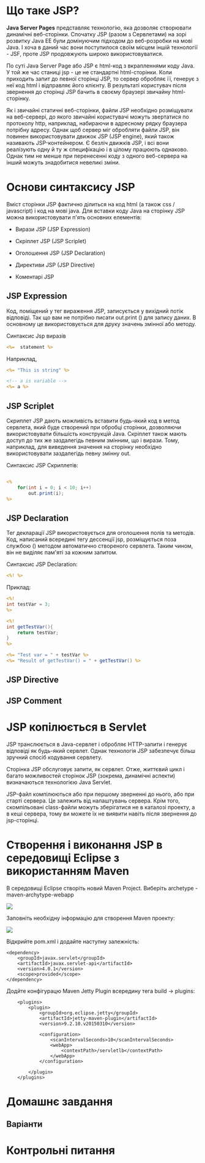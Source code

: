# Що таке JSP?

**Java Server Pages** представляє технологію, яка дозволяє створювати динамічні веб-сторінки. Спочатку JSP (разом з Сервлетами) на зорі розвитку Java EE були домінуючим підходом до веб-розробки на мові Java. І хоча в даний час вони поступилося своїм місцем іншій технології - JSF, проте JSP продовжують широко використовуватися.

По суті Java Server Page або JSP є html-код з вкрапленнями коду Java. У той же час станиці jsp - це не стандартні html-сторінки. Коли приходить запит до певної сторінці JSP, то сервер обробляє її, генерує з неї код html і відправляє його клієнту. В результаті користувач після звернення до сторінці JSP бачить в своєму браузері звичайну html-сторінку.

Як і звичайні статичні веб-сторінки, файли JSP необхідно розміщувати на веб-сервері, до якого звичайні користувачі можуть звертатися по протоколу http, наприклад, набираючи в адресному рядку браузера потрібну адресу. Однак щоб сервер міг обробляти файли JSP, він повинен використовувати движок JSP (JSP engine), який також називають JSP-контейнером. Є безліч движків JSP, і всі вони реалізують одну й ту ж специфікацію і в цілому працюють однаково. Однак тим не менше при перенесенні коду з одного веб-сервера на інший можуть знадобитися невеликі зміни.

# Основи синтаксису JSP

Вміст сторінки JSP фактично ділиться на код html (а також css / javascript) і код на мові java. Для вставки коду Java на сторінку JSP можна використовувати п'ять основних елементів:

- Вирази JSP (JSP Expression)

- Скріплет JSP (JSP Scriplet)

- Оголошення JSP (JSP Declaration)

- Директиви JSP (JSP Directive)

- Коментарі JSP

## JSP Expression

Код, поміщений у тег вираження JSP, записується у вихідний потік відповіді. Так що вам не потрібно писати out.print () для запису даних. В основному це використовується для друку значень змінної або методу.

Синтаксис Jsp виразів

```jsp
<%=  statement %>
```

Наприклад,

```jsp
<%= "This is string" %>

<!-- a is variable -->
<%= a %>
```

## JSP Scriplet

Скриплет JSP дають можливість вставити будь-який код в метод сервлета, який буде створений при обробці сторінки, дозволяючи використовувати більшість конструкцій Java. Скріплет також мають доступ до тих же заздалегідь певним змінним, що і вирази. Тому, наприклад, для виведення значення на сторінку необхідно використовувати заздалегідь певну змінну out.

Синтаксис JSP Скриплетів:

```jsp

<% 
    for(int i = 0; i < 10; i++)
	    out.print(i);
%>

```

## JSP Declaration

Тег декларації JSP використовується для оголошення полів та методів. Код, написаний всередині тегу дессенції jsp, розміщується поза службою () методом автоматично створеного сервлета. Таким чином, він не виділяє пам'яті за кожним запитом.

Синтаксис JSP Declaration:
```jsp
<%! %>
```

Приклад:

```jsp
<%!
int testVar = 3;
%>

<%!
int getTestVar(){
	return testVar;
}
%>

<%= "Test var = " + testVar %>
<%= "Result of getTestVar() = " + getTestVar() %>
```

## JSP Directive

## JSP Comment

# JSP копілюється в Servlet

JSP транслюється в Java-сервлет і обробляє HTTP-запити і генерує відповіді як будь-який сервлет. Однак технологія JSP забезпечує більш зручний спосіб кодування сервлету.

Сторінка JSP обслуговує запити, як сервлет. Отже, життєвий цикл і багато можливостей сторінок JSP (зокрема, динамічні аспекти) визначаються технологією Java Servlet.

JSP-файл компілюються або при першому зверненні до нього, або при старті сервера. Це залежить від налаштувань сервера. Крім того, скомпільовані class-файли можуть зберігатися не в каталозі проекту, а в кеші сервера, тому ви можете їх не виявити навіть після звернення до jsp-сторінці.

# Створення і виконання JSP в середовищі Eclipse з використанням Maven

В середовищі Eclipse створіть новий Maven Project. Виберіть archetype - maven-archytype-webapp

![](../resources/img/jsp/01-img.png)

Заповніть необхідну інформацію для створення Maven проекту:

![](../resources/img/jsp/02-img.png)

Відкрийте pom.xml і додайте наступну залежність:

```
<dependency>
    <groupId>javax.servlet</groupId>
    <artifactId>javax.servlet-api</artifactId>
    <version>4.0.1</version>
    <scope>provided</scope>
</dependency>
```

Додйте конфігурацю Maven Jetty Plugin всередину тега build -> plugins:

<!-- http://mvnrepository.com/artifact/org.eclipse.jetty/jetty-maven-plugin -->
		<plugins>
			<plugin>
				<groupId>org.eclipse.jetty</groupId>
				<artifactId>jetty-maven-plugin</artifactId>
				<version>9.2.10.v20150310</version>

				<configuration>
					<scanIntervalSeconds>10</scanIntervalSeconds>
					<webApp>
						<contextPath>/servletlb</contextPath>
					</webApp>
				</configuration>

			</plugin>
		</plugins>


# Домашнє завдання

## Варіанти

# Контрольні питання